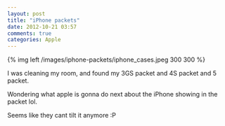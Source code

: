 ```yaml
---
layout: post
title: "iPhone packets"
date: 2012-10-21 03:57
comments: true
categories: Apple
---
```


{% img left /images/iphone-packets/iphone_cases.jpeg 300 300 %}

I was cleaning my room, and found my 3GS packet and 4S packet and 5 packet.

Wondering what apple is gonna do next about the iPhone showing in the packet lol.

Seems like they cant tilt it anymore :P
